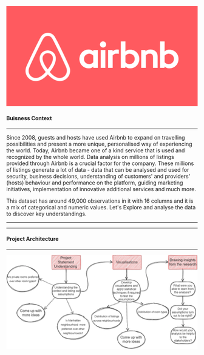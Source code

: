 <p align="left">
  <img src="https://github.com/soopertramp/Capstone-1-Submission/blob/main/Airbnb.png" alt="Background">

#### **Buisness Context**

---

Since 2008, guests and hosts have used Airbnb to expand on travelling possibilities and present a more unique, personalised way of experiencing the world. Today, Airbnb became one of a kind service that is used and recognized by the whole world. Data analysis on millions of listings provided through Airbnb is a crucial factor for the company. These millions of listings generate a lot of data - data that can be analysed and used for security, business decisions, understanding of customers' and providers' (hosts) behaviour and performance on the platform, guiding marketing initiatives, implementation of innovative additional services and much more. 

This dataset has around 49,000 observations in it with 16 columns and it is a mix of categorical and numeric values. Let's Explore and analyse the data to discover key understandings.

---



---



#### **Project Architecture**



---

<p align="left">
  <img src="https://github.com/soopertramp/Capstone-1-Submission/blob/main/Architecture.png" alt="Background">
